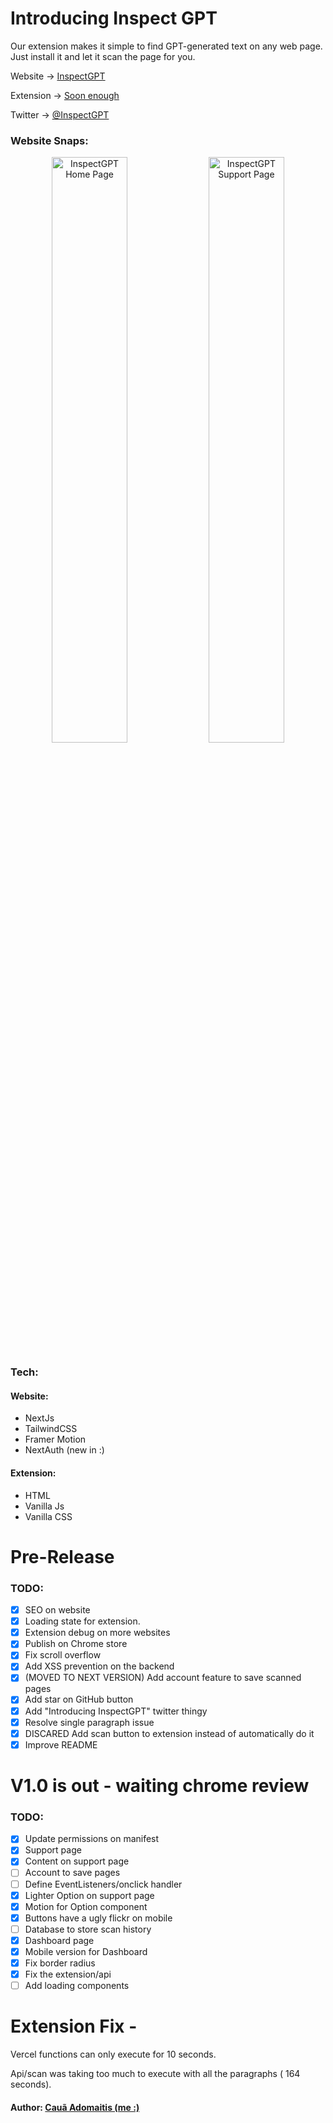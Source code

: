 # Introducing Inspect GPT

Our extension makes it simple to find GPT-generated text on any web page. Just install it and let it scan the page for you.

Website → [ InspectGPT ](https://inspectgpt.com)

Extension → [ Soon enough ](https://inspectgpt.com)

Twitter → [ @InspectGPT ](https://twitter.com/inspectgpt)

### Website Snaps:

<p align="center">
<img alt="InspectGPT Home Page" src="https://github.com/adomaitisc/inspect-gpt/blob/main/readme-images/screenshot-home.png?raw=true" width="49%"> <img alt="InspectGPT Support Page" src="https://github.com/adomaitisc/inspect-gpt/blob/main/readme-images/screenshot-support.png?raw=true" width="49%">
</p>

### Tech:

#### Website:

- NextJs
- TailwindCSS
- Framer Motion
- NextAuth (new in :)

#### Extension:

- HTML
- Vanilla Js
- Vanilla CSS

# Pre-Release

### TODO:

- [x] SEO on website
- [x] Loading state for extension.
- [x] Extension debug on more websites
- [x] Publish on Chrome store
- [x] Fix scroll overflow
- [x] Add XSS prevention on the backend
- [x] (MOVED TO NEXT VERSION) Add account feature to save scanned pages
- [x] Add star on GitHub button
- [x] Add "Introducing InspectGPT" twitter thingy
- [x] Resolve single paragraph issue
- [x] DISCARED Add scan button to extension instead of automatically do it
- [x] Improve README

# V1.0 is out - waiting chrome review

### TODO:

- [x] Update permissions on manifest
- [x] Support page
- [x] Content on support page
- [ ] Account to save pages
- [ ] Define EventListeners/onclick handler
- [x] Lighter Option on support page
- [x] Motion for Option component
- [x] Buttons have a ugly flickr on mobile
- [ ] Database to store scan history
- [x] Dashboard page
- [x] Mobile version for Dashboard
- [x] Fix border radius
- [x] Fix the extension/api
- [ ] Add loading components

# Extension Fix -

Vercel functions can only execute for 10 seconds.

Api/scan was taking too much to execute with all the paragraphs ( 164 seconds).

#### Author: [ Cauã Adomaitis (me :) ](https://github.com/adomaitisc)
